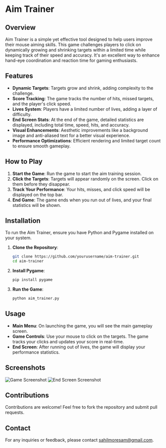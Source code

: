 # Aim Trainer

## Overview
Aim Trainer is a simple yet effective tool designed to help users improve their mouse aiming skills. This game challenges players to click on dynamically growing and shrinking targets within a limited time while keeping track of their speed and accuracy. It's an excellent way to enhance hand-eye coordination and reaction time for gaming enthusiasts.

## Features
- **Dynamic Targets**: Targets grow and shrink, adding complexity to the challenge.
- **Score Tracking**: The game tracks the number of hits, missed targets, and the player's click speed.
- **Lives System**: Players have a limited number of lives, adding a layer of difficulty.
- **End Screen Stats**: At the end of the game, detailed statistics are displayed, including total time, speed, hits, and accuracy.
- **Visual Enhancements**: Aesthetic improvements like a background image and anti-aliased text for a better visual experience.
- **Performance Optimizations**: Efficient rendering and limited target count to ensure smooth gameplay.

## How to Play
1. **Start the Game**: Run the game to start the aim training session.
2. **Click the Targets**: Targets will appear randomly on the screen. Click on them before they disappear.
3. **Track Your Performance**: Your hits, misses, and click speed will be displayed on the top bar.
4. **End Game**: The game ends when you run out of lives, and your final statistics will be shown.

## Installation
To run the Aim Trainer, ensure you have Python and Pygame installed on your system.

1. **Clone the Repository**:
    ```sh
    git clone https://github.com/yourusername/aim-trainer.git
    cd aim-trainer
    ```

2. **Install Pygame**:
    ```sh
    pip install pygame
    ```

3. **Run the Game**:
    ```sh
    python aim_trainer.py
    ```

## Usage
- **Main Menu**: On launching the game, you will see the main gameplay screen.
- **Game Controls**: Use your mouse to click on the targets. The game tracks your clicks and updates your score in real-time.
- **End Screen**: After running out of lives, the game will display your performance statistics.

## Screenshots
![Game Screenshot](screenshot1.png)
![End Screen Screenshot](screenshot2.png)

## Contributions
Contributions are welcome! Feel free to fork the repository and submit pull requests.



## Contact
For any inquiries or feedback, please contact sahilmoresam@gmail.com.
